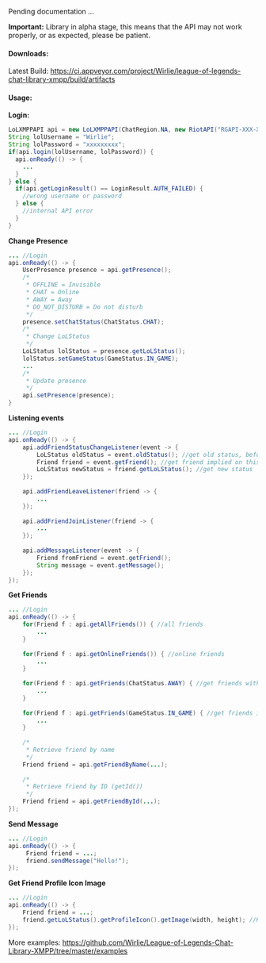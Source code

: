 Pending documentation ...

**Important:** Library in alpha stage, this means that the API may not work properly, or as expected, please be patient.

#### Downloads:
Latest Build: https://ci.appveyor.com/project/Wirlie/league-of-legends-chat-library-xmpp/build/artifacts
#### Usage:
**Login:**
```JAVA
LoLXMPPAPI api = new LoLXMPPAPI(ChatRegion.NA, new RiotAPI("RGAPI-XXX-XXX-XXX-XXX-XXX"));
String lolUsername = "Wirlie";
String lolPassword = "xxxxxxxxx";
if(api.login(lolUsername, lolPassword)) {
  api.onReady(() -> {
    ...
  }
} else {
  if(api.getLoginResult() == LoginResult.AUTH_FAILED) {
    //wrong username or password
  } else {
    //internal API error
  }
}
```
**Change Presence**
```JAVA
... //Login
api.onReady(() -> {
    UserPresence presence = api.getPresence();
    /*
     * OFFLINE = Invisible
     * CHAT = Online
     * AWAY = Away
     * DO_NOT_DISTURB = Do not disturb
     */
    presence.setChatStatus(ChatStatus.CHAT);
    /*
     * Change LoLStatus
     */
    LoLStatus lolStatus = presence.getLoLStatus();
    lolStatus.setGameStatus(GameStatus.IN_GAME);
    ...
    /*
     * Update presence
     */
    api.setPresence(presence);
}
```
**Listening events**
```JAVA
... //Login
api.onReady(() -> {
    api.addFriendStatusChangeListener(event -> {
        LoLStatus oldStatus = event.oldStatus(); //get old status, before event
        Friend friend = event.getFriend(); //get friend implied on this event
        LoLStatus newStatus = friend.getLoLStatus(); //get new status
    });
    
    api.addFriendLeaveListener(friend -> {
        ...
    });
    
    api.addFriendJoinListener(friend -> {
        ...
    });
    
    api.addMessageListener(event -> {
        Friend fromFriend = event.getFriend();
        String message = event.getMessage();
    });
});
```
**Get Friends**
```JAVA
... //Login
api.onReady(() -> {
    for(Friend f : api.getAllFriends()) { //all friends
        ...
    }
    
    for(Friend f : api.getOnlineFriends()) { //online friends
        ...
    }
    
    for(Friend f : api.getFriends(ChatStatus.AWAY) { //get friends with away status
        ...
    }
    
    for(Friend f : api.getFriends(GameStatus.IN_GAME) { //get friends in game
        ...
    }
    
    /*
     * Retrieve friend by name
     */
    Friend friend = api.getFriendByName(...);
    
    /*
     * Retrieve friend by ID (getId())
     */
    Friend friend = api.getFriendById(...);
});
```
**Send Message**
```JAVA
... //Login
api.onReady(() -> {
     Friend friend = ...;
     friend.sendMessage("Hello!");
});
```
**Get Friend Profile Icon Image**
```JAVA
... //Login
api.onReady(() -> {
    Friend friend = ...;
    friend.getLoLStatus().getProfileIcon().getImage(width, height); //Retrieve image
});
```
More examples: https://github.com/Wirlie/League-of-Legends-Chat-Library-XMPP/tree/master/examples
